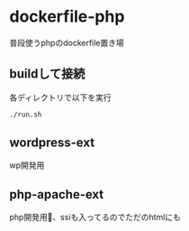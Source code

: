 # dockerfile-php

普段使うphpのdockerfile置き場

## buildして接続

各ディレクトリで以下を実行

```sh
./run.sh
```

## wordpress-ext

wp開発用

## php-apache-ext

php開発用、ssiも入ってるのでただのhtmlにも
